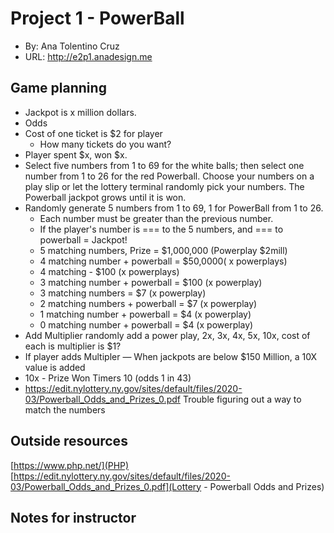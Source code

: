 # Project 1 - PowerBall
+ By: Ana Tolentino Cruz
+ URL: <http://e2p1.anadesign.me>

## Game planning
- Jackpot is x million dollars.
- Odds
- Cost of one ticket is $2 for player
    - How many tickets do you want?
- Player spent $x, won $x.
- Select five numbers from 1 to 69 for the white balls; then select one number from 1 to 26 for the red
        Powerball. Choose your numbers on a play slip or let the lottery terminal randomly pick your numbers. The
        Powerball jackpot grows until it is won.
- Randomly generate 5 numbers from 1 to 69, 1 for PowerBall from 1 to 26.
    - Each number must be greater than the previous number.
    - If the player's number is === to the 5 numbers, and === to powerball = Jackpot!
    - 5 matching numbers, Prize = $1,000,000 (Powerplay $2mill)
    - 4 matching number + powerball = $50,0000( x powerplays)
    - 4 matching - $100 (x powerplays)
    - 3 matching number + powerball = $100 (x powerplay)
    - 3 matching numbers = $7 (x powerplay)
    - 2 matching numbers + powerball = $7 (x powerplay)
    - 1 matching number + powerball = $4 (x powerplay)
    - 0 matching number + powerball = $4 (x powerplay)
- Add Multiplier randomly add a power play, 2x, 3x, 4x, 5x, 10x, cost of each is multiplier is $1?
- If player adds Multipler — When jackpots are below $150 Million, a 10X value is added
- 10x - Prize Won Timers 10 (odds 1 in 43)
- https://edit.nylottery.ny.gov/sites/default/files/2020-03/Powerball_Odds_and_Prizes_0.pdf
Trouble figuring out a way to match the numbers


## Outside resources
[https://www.php.net/](PHP)
[https://edit.nylottery.ny.gov/sites/default/files/2020-03/Powerball_Odds_and_Prizes_0.pdf](Lottery - Powerball Odds and Prizes)


## Notes for instructor
